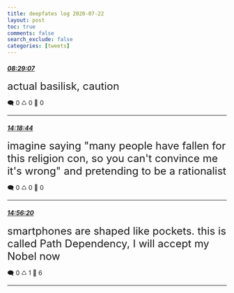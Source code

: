 ```yaml
---
title: deepfates log 2020-07-22
layout: post
toc: true
comments: false
search_exclude: false
categories: [tweets]
---
```



#### <a href = "https://twitter.com/deepfates/status/1285944971091034112">*08:29:07*</a>

<font size="5">actual basilisk, caution</font>



🗨️ 0 ♺ 0 🤍  0   

---
    
#### <a href = "https://twitter.com/deepfates/status/1286032953143775232">*14:18:44*</a>

<font size="5">imagine saying "many people have fallen for this religion con, so you can't convince me it's wrong" and pretending to be a rationalist</font>



🗨️ 0 ♺ 0 🤍  0   

---
    
#### <a href = "https://twitter.com/deepfates/status/1286042415954923522">*14:56:20*</a>

<font size="5">smartphones are shaped like pockets. this is called Path Dependency, I will accept my Nobel now</font>



🗨️ 0 ♺ 1 🤍  6   

---
    
            

